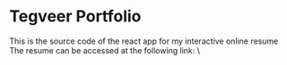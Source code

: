# Tegveer Portfolio
This is the source code of the react app for my interactive online resume \
The resume can be accessed at the following link: \

